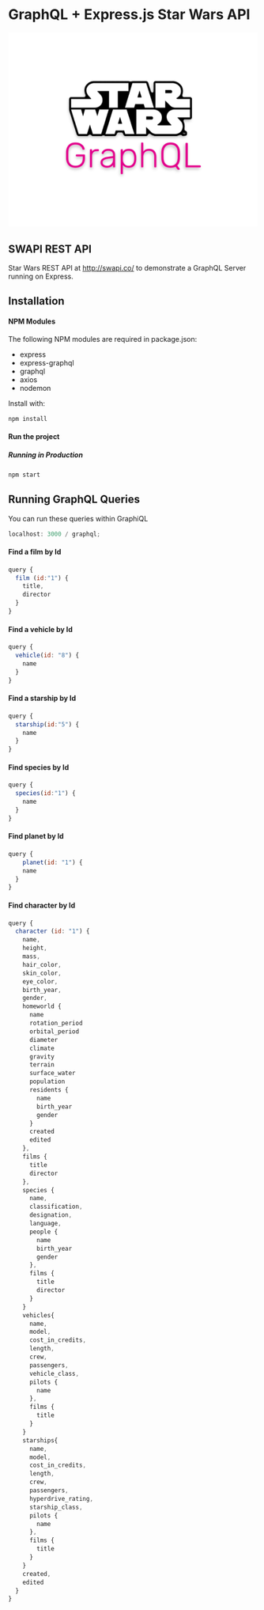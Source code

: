 # GraphQL + Express.js Star Wars API

![Screenshot](./Screenshot%202023-12-02%20at%2018.08.34.png)

## SWAPI REST API

Star Wars REST API at http://swapi.co/ to demonstrate a GraphQL Server running on Express.

## Installation

#### NPM Modules

The following NPM modules are required in package.json:

- express
- express-graphql
- graphql
- axios
- nodemon

Install with:

```js
npm install
```

#### Run the project

##### Running in Production

```js
npm start
```

## Running GraphQL Queries

You can run these queries within GraphiQL

```js
localhost: 3000 / graphql;
```

#### Find a film by Id

```js
query {
  film (id:"1") {
    title,
    director
  }
}
```

#### Find a vehicle by Id

```js
query {
  vehicle(id: "8") {
    name
  }
}
```

#### Find a starship by Id

```js
query {
  starship(id:"5") {
    name
  }
}
```

#### Find species by Id

```js
query {
  species(id:"1") {
    name
  }
}
```

#### Find planet by Id

```js
query {
	planet(id: "1") {
    name
  }
}
```

#### Find character by Id

```js
query {
  character (id: "1") {
    name,
    height,
    mass,
    hair_color,
    skin_color,
    eye_color,
    birth_year,
    gender,
    homeworld {
      name
      rotation_period
      orbital_period
      diameter
      climate
      gravity
      terrain
      surface_water
      population
      residents {
        name
        birth_year
        gender
      }
      created
      edited
    },
    films {
      title
      director
    },
    species {
      name,
      classification,
      designation,
      language,
      people {
        name
        birth_year
        gender
      },
      films {
        title
        director
      }
    }
    vehicles{
      name,
      model,
      cost_in_credits,
      length,
      crew,
      passengers,
      vehicle_class,
      pilots {
        name
      },
      films {
        title
      }
    }
    starships{
      name,
      model,
      cost_in_credits,
      length,
      crew,
      passengers,
      hyperdrive_rating,
      starship_class,
      pilots {
        name
      },
      films {
        title
      }
    }
    created,
    edited
  }
}
```
